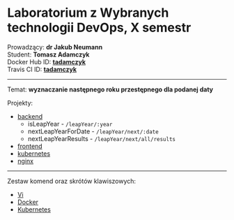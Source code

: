 # Laboratorium z Wybranych technologii DevOps, X semestr

Prowadzący: **dr Jakub Neumann**  
Student: **Tomasz Adamczyk**  
Docker Hub ID: **[tadamczyk](https://hub.docker.com/u/tadamczyk)**  
Travis CI ID: **[tadamczyk](https://travis-ci.org/github/tadamczyk)**

****

Temat: **wyznaczanie następnego roku przestępnego dla podanej daty**

Projekty:
* [backend](backend)
  + isLeapYear - `/leapYear/:year` 
  + nextLeapYearForDate - `/leapYear/next/:date` 
  + nextLeapYearResults - `/leapYear/next/all/results`
* [frontend](frontend)
* [kubernetes](kubernetes)
* [nginx](nginx)

****

Zestaw komend oraz skrótów klawiszowych:
* [Vi](NOTES-VI.md)  
* [Docker](NOTES-DOCKER.md)  
* [Kubernetes](NOTES-KUBERNETES.md)